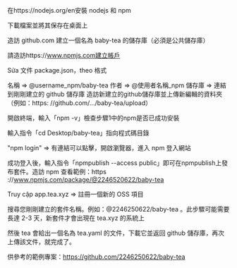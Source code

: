 在https://nodejs.org/en安裝 nodejs 和 npm

下載檔案並將其保存在桌面上

造訪 github.com 建立一個名為 baby-tea 的儲存庫（必須是公共儲存庫）

請造訪https://www.npmjs.com建立帳戶

Sửa 文件 package.json，theo 格式

名稱 => @username_npm/baby-tea
作者 => @使用者名稱_npm
儲存庫 => 連結到剛剛建立的 github 儲存庫
造訪新建立的github儲存庫並上傳新編輯的資料夾（例如：https: //github.com/.../baby-tea/upload）

開啟終端，輸入「npm -v」檢查步驟1中的npm是否已成功安裝

輸入指令「cd Desktop/baby-tea」指向程式碼目錄

"npm login" => 有連結可以點擊，開啟瀏覽器，進入 npm 登入網站

成功登入後，輸入指令「npmpublish --access public」即可在npmpublish上發布套件。造訪 npm 查看範例：https ://www.npmjs.com/package/@2246520622/baby-tea

Truy cập app.tea.xyz => 註冊一個新的 OSS 項目

搜尋您剛剛建立的套件名稱。例如：@2246250622/baby-tea 。此步驟可能需要長達 2-3 天，新套件才會出現在 tea.xyz 的系統上

然後 tea 會給出一個名為 tea.yaml 的文件，下載它並返回 github 儲存庫，再次上傳該文件，就完成了。

供參考的範例專案：https://github.com/2246250622/baby-tea
